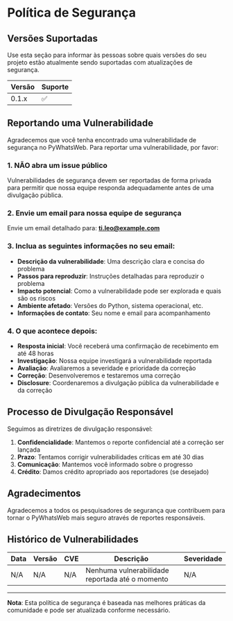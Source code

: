 # Política de Segurança

## Versões Suportadas

Use esta seção para informar às pessoas sobre quais versões do seu projeto estão atualmente sendo suportadas com atualizações de segurança.

| Versão | Suporte          |
| ------- | ------------------ |
| 0.1.x   | :white_check_mark: |

## Reportando uma Vulnerabilidade

Agradecemos que você tenha encontrado uma vulnerabilidade de segurança no PyWhatsWeb. Para reportar uma vulnerabilidade, por favor:

### 1. **NÃO** abra um issue público
Vulnerabilidades de segurança devem ser reportadas de forma privada para permitir que nossa equipe responda adequadamente antes de uma divulgação pública.

### 2. Envie um email para nossa equipe de segurança
Envie um email detalhado para: **ti.leo@example.com**

### 3. Inclua as seguintes informações no seu email:
- **Descrição da vulnerabilidade**: Uma descrição clara e concisa do problema
- **Passos para reproduzir**: Instruções detalhadas para reproduzir o problema
- **Impacto potencial**: Como a vulnerabilidade pode ser explorada e quais são os riscos
- **Ambiente afetado**: Versões do Python, sistema operacional, etc.
- **Informações de contato**: Seu nome e email para acompanhamento

### 4. O que acontece depois:
- **Resposta inicial**: Você receberá uma confirmação de recebimento em até 48 horas
- **Investigação**: Nossa equipe investigará a vulnerabilidade reportada
- **Avaliação**: Avaliaremos a severidade e prioridade da correção
- **Correção**: Desenvolveremos e testaremos uma correção
- **Disclosure**: Coordenaremos a divulgação pública da vulnerabilidade e da correção

## Processo de Divulgação Responsável

Seguimos as diretrizes de divulgação responsável:

1. **Confidencialidade**: Mantemos o reporte confidencial até a correção ser lançada
2. **Prazo**: Tentamos corrigir vulnerabilidades críticas em até 30 dias
3. **Comunicação**: Mantemos você informado sobre o progresso
4. **Crédito**: Damos crédito apropriado aos reportadores (se desejado)

## Agradecimentos

Agradecemos a todos os pesquisadores de segurança que contribuem para tornar o PyWhatsWeb mais seguro através de reportes responsáveis.

## Histórico de Vulnerabilidades

| Data | Versão | CVE | Descrição | Severidade |
|------|--------|-----|-----------|------------|
| N/A  | N/A    | N/A | Nenhuma vulnerabilidade reportada até o momento | N/A |

---

**Nota**: Esta política de segurança é baseada nas melhores práticas da comunidade e pode ser atualizada conforme necessário.
